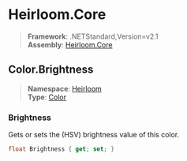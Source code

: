 # Heirloom.Core

> **Framework**: .NETStandard,Version=v2.1  
> **Assembly**: [Heirloom.Core][0]  

## Color.Brightness

> **Namespace**: [Heirloom][0]  
> **Type**: [Color][1]  

### Brightness

Gets or sets the (HSV) brightness value of this color.

```cs
float Brightness { get; set; }
```

[0]: ../Heirloom.Core.md
[1]: Heirloom.Color.md
